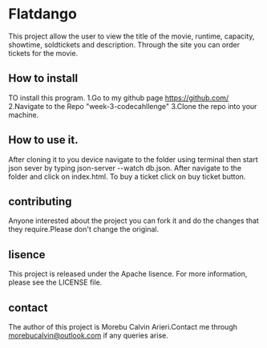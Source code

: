 # Flatdango
This project allow the user to view the title of the movie, runtime, capacity, showtime, soldtickets and description. Through the site you can order tickets for the movie.

## How to install
TO install this program.
    1.Go to my github page https://github.com/
    2.Navigate to the Repo "week-3-codecahllenge"
    3.Clone the repo into your machine.
 
## How to use it.
After cloning it to you device navigate to the folder using terminal then start json sever by typing json-server --watch db.json. After navigate to the folder and click on index.html.  To buy a ticket click on buy ticket button.

## contributing 
Anyone interested about the project you  can fork it and do the changes that they require.Please don't change the original.

## lisence
This project is released under the Apache lisence. For more information, please see the LICENSE file.

## contact 
The author of this project is Morebu Calvin Arieri.Contact me through morebucalvin@outlook.com if any queries arise.


